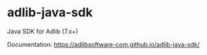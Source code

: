 # adlib-java-sdk
Java SDK for Adlib (7.x+)

Documentation: https://adlibsoftware-com.github.io/adlib-java-sdk/
